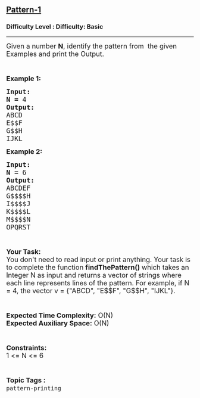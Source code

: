 <h2><a href="https://www.geeksforgeeks.org/problems/pattern-13116/1?page=1&category=pattern-printing&sortBy=submissions">Pattern-1</a></h2><h3>Difficulty Level : Difficulty: Basic</h3><hr><div class="problems_problem_content__Xm_eO"><p><span style="font-size:18px">Given a number <strong>N</strong>, identify the pattern from&nbsp; the given Examples and print the Output.</span></p>

<p>&nbsp;</p>

<p><span style="font-size:18px"><strong>Example 1:</strong></span></p>

<pre><span style="font-size:18px"><strong>Input:</strong></span>
<span style="font-size:18px"><strong>N = </strong>4</span>
<span style="font-size:18px"><strong>Output:</strong></span>
<span style="font-size:18px">ABCD</span>
<span style="font-size:18px">E$$F</span>
<span style="font-size:18px">G$$H</span>
<span style="font-size:18px">IJKL</span></pre>

<p><span style="font-size:18px"><strong>Example 2:</strong></span></p>

<pre><span style="font-size:18px"><strong>Input:</strong></span>
<span style="font-size:18px"><strong>N = </strong>6</span>
<span style="font-size:18px"><strong>Output:</strong></span>
<span style="font-size:18px">ABCDEF</span>
<span style="font-size:18px">G$$$$H</span>
<span style="font-size:18px">I$$$$J</span>
<span style="font-size:18px">K$$$$L
M$$$$N</span>
<span style="font-size:18px">OPQRST</span>
</pre>

<p>&nbsp;</p>

<p><span style="font-size:18px"><strong>Your Task:</strong><br>
You don't need to read input or print anything. Your task is to complete the function <strong>findThePattern()</strong> which takes an Integer N as input and returns a vector of strings where each line represents lines of the pattern. For example, if N = 4, the vector v = {"ABCD", "E$$F", "G$$H", "IJKL"}.</span></p>

<p>&nbsp;</p>

<p><span style="font-size:18px"><strong>Expected Time Complexity:</strong> O(N)<br>
<strong>Expected Auxiliary Space:</strong> O(N)</span></p>

<p>&nbsp;</p>

<p><span style="font-size:18px"><strong>Constraints:</strong></span><br>
<span style="font-size:18px">1 &lt;= N &lt;= 6</span></p>
</div><br><p><span style=font-size:18px><strong>Topic Tags : </strong><br><code>pattern-printing</code>&nbsp;
